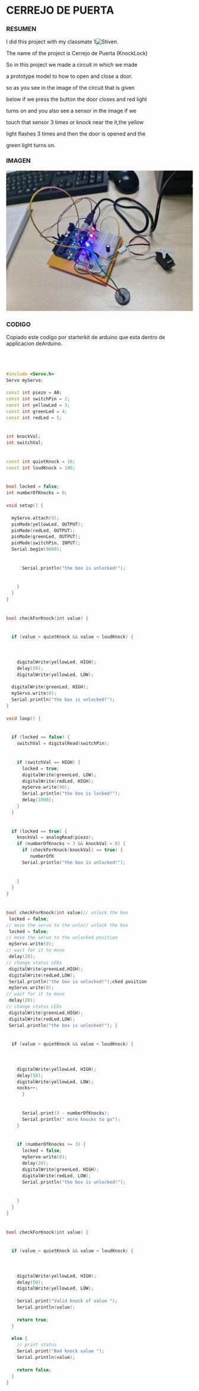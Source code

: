 # CERREJO DE PUERTA





### RESUMEN

I did this project with my classmate 1![Stiven](https://github.com/St1v3n3223/).

The name of the project is Cerrejo de Puerta (KnockLock)

So in this project we made a circuit in which we made 

a prototype model to how to open and close a door.

so as you see in the image of the circuit that is given 

below if we press the button the door closes and red light 

turns on and you also see a sensor in the image if we 

touch that sensor 3 times or knock near the it,the yellow 

light flashes 3 times and then the door is opened and the 

green light turns on.











### IMAGEN


![](https://github.com/St1v3n3223/Arduino/blob/main/WhatsApp%20Image%202022-01-26%20at%2010.24.18.jpeg?raw=true)

### CODIGO



Copiado este codigo por starterkit de arduino que esta dentro de applicacion deArduino.

``` C++



#include <Servo.h>
Servo myServo;

const int piezo = A0;      
const int switchPin = 2;    
const int yellowLed = 3;   
const int greenLed = 4;    
const int redLed = 5;   


int knockVal;
int switchVal;


const int quietKnock = 10;
const int loudKnock = 100;


bool locked = false;
int numberOfKnocks = 0;

void setup() {
  
  myServo.attach(9);
  pinMode(yellowLed, OUTPUT);
  pinMode(redLed, OUTPUT);
  pinMode(greenLed, OUTPUT);
  pinMode(switchPin, INPUT);
  Serial.begin(9600);

  
      Serial.println("the box is unlocked!");

     
    }
  }
}


bool checkForKnock(int value) {
  
  
  if (value > quietKnock && value < loudKnock) {

    
    
    digitalWrite(yellowLed, HIGH);
    delay(50);
    digitalWrite(yellowLed, LOW);
    
  digitalWrite(greenLed, HIGH); 
  myServo.write(0);
  Serial.println("the box is unlocked!");
}

void loop() {

  
  if (locked == false) {
    switchVal = digitalRead(switchPin);

    
    if (switchVal == HIGH) {
      locked = true;
      digitalWrite(greenLed, LOW);
      digitalWrite(redLed, HIGH);
      myServo.write(90);
      Serial.println("the box is locked!");
      delay(1000);
    }
  }

  
  if (locked == true) {
    knockVal = analogRead(piezo);
    if (numberOfKnocks < 3 && knockVal > 0) {
      if (checkForKnock(knockVal) == true) {
         numberOfK
      Serial.println("the box is unlocked!");

     
    }
  }
}


bool checkForKnock(int value)// unlock the box
 locked = false;
// move the servo to the unlo// unlock the box
 locked = false;
// move the servo to the unlocked position
 myServo.write(0);
// wait for it to move
 delay(20);
// change status LEDs
 digitalWrite(greenLed,HIGH);
 digitalWrite(redLed,LOW);
 Serial.println("the box is unlocked!");cked position
 myServo.write(0);
// wait for it to move
 delay(20);
// change status LEDs
 digitalWrite(greenLed,HIGH);
 digitalWrite(redLed,LOW);
 Serial.println("the box is unlocked!"); {
  
  
  if (value > quietKnock && value < loudKnock) {

    
    
    digitalWrite(yellowLed, HIGH);
    delay(50);
    digitalWrite(yellowLed, LOW);
    nocks++;
      }

      
      Serial.print(3 - numberOfKnocks);
      Serial.println(" more knocks to go");
    }

    
    if (numberOfKnocks >= 3) {
      locked = false;
      myServo.write(0);
      delay(20);
      digitalWrite(greenLed, HIGH);
      digitalWrite(redLed, LOW);
      Serial.println("the box is unlocked!");

     
    }
  }
}


bool checkForKnock(int value) {
  
  
  if (value > quietKnock && value < loudKnock) {

    
    
    digitalWrite(yellowLed, HIGH);
    delay(50);
    digitalWrite(yellowLed, LOW);
    
    Serial.print("Valid knock of value ");
    Serial.println(value);
    
    return true;
  }
  
  else {
    // print status
    Serial.print("Bad knock value ");
    Serial.println(value);
    
    return false;
  }
}
```
